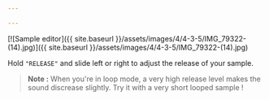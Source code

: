 ```yaml
---

---
```


[![Sample editor]({{ site.baseurl }}/assets/images/4/4-3-5/IMG_79322-(14).jpg)]({{
site.baseurl }}/assets/images/4/4-3-5/IMG_79322-(14).jpg)

Hold `"RELEASE"` and slide left or right to adjust the release of your sample.

> **Note :** When you're in loop mode, a very high release level makes the sound discrease slightly. Try it with a very
> short looped sample !
